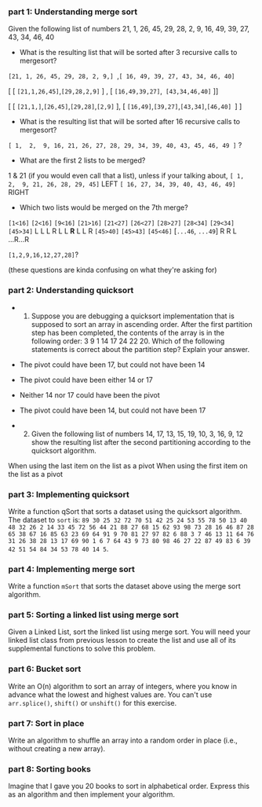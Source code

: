 ### part 1: Understanding merge sort
Given the following list of numbers 21, 1, 26, 45, 29, 28, 2, 9, 16, 49, 39, 27, 43, 34, 46, 40

- What is the resulting list that will be sorted after 3 recursive calls to mergesort?


`[21, 1, 26, 45, 29, 28, 2, 9,] `,`[ 16, 49, 39, 27, 43, 34, 46, 40]`

[ [ `[21,1,26,45]`,`[29,28,2,9]` ] , [ `[16,49,39,27]`,` [43,34,46,40]` ]]

[ 
    [ `[21,1,]`,`[26,45]`,`[29,28]`,`[2,9]` ],
    [ `[16,49]`,`[39,27]`,`[43,34]`,`[46,40] `]
]



- What is the resulting list that will be sorted after 16 recursive calls to mergesort?

`[ 1,  2,  9, 16, 21, 26, 27, 28, 29, 34, 39, 40, 43, 45, 46, 49 ]` ? 

- What are the first 2 lists to be merged?

 1 & 21 (if you would even call that a list),
 unless if your talking about, 
`[ 1,  2,  9, 21, 26, 28, 29, 45]` LEFT
`[ 16, 27, 34, 39, 40, 43, 46, 49]` RIGHT 

- Which two lists would be merged on the 7th merge?


`[1<16]` `[2<16]` `[9<16]` `[21>16]` `[21<27]` `[26<27]` `[28>27]` `[28<34]` `[29<34]` `[45>34]`
    L       L         L       R          L          L      __R__          L        L          R
`[45>40]` `[45>43]` `[45<46]` [`...46`, `...49`]
    R         R         L           ...R...R

`[1,2,9,16,12,27,28]`?

(these questions are kinda confusing on what they're asking for)

<!---->
### part 2: Understanding quicksort

- 1) Suppose you are debugging a quicksort implementation that is supposed to sort an array in ascending order. After the first partition step has been completed, the contents of the array is in the following order: 3 9 1 14 17 24 22 20. Which of the following statements is correct about the partition step? Explain your answer.

- The pivot could have been 17, but could not have been 14

- The pivot could have been either 14 or 17

- Neither 14 nor 17 could have been the pivot

- The pivot could have been 14, but could not have been 17

- 2) Given the following list of numbers 14, 17, 13, 15, 19, 10, 3, 16, 9, 12 show the resulting list after the second partitioning according to the quicksort algorithm.

When using the last item on the list as a pivot
When using the first item on the list as a pivot
### part 3: Implementing quicksort
Write a function qSort that sorts a dataset using the quicksort algorithm. The dataset to `sort` is: `89 30 25 32 72 70 51 42 25 24 53 55 78 50 13 40 48 32 26 2 14 33 45 72 56 44 21 88 27 68 15 62 93 98 73 28 16 46 87 28 65 38 67 16 85 63 23 69 64 91 9 70 81 27 97 82 6 88 3 7 46 13 11 64 76 31 26 38 28 13 17 69 90 1 6 7 64 43 9 73 80 98 46 27 22 87 49 83 6 39 42 51 54 84 34 53 78 40 14 5`.

### part 4: Implementing merge sort
Write a function `mSort` that sorts the dataset above using the merge sort algorithm.

### part 5: Sorting a linked list using merge sort
Given a Linked List, sort the linked list using merge sort. You will need your linked list class from previous lesson to create the list and use all of its supplemental functions to solve this problem.

### part 6: Bucket sort
Write an O(n) algorithm to sort an array of integers, where you know in advance what the lowest and highest values are. You can't use `arr.splice()`, `shift()` or `unshift()` for this exercise.

### part 7: Sort in place
Write an algorithm to shuffle an array into a random order in place (i.e., without creating a new array).

### part 8: Sorting books
Imagine that I gave you 20 books to sort in alphabetical order. Express this as an algorithm and then implement your algorithm.